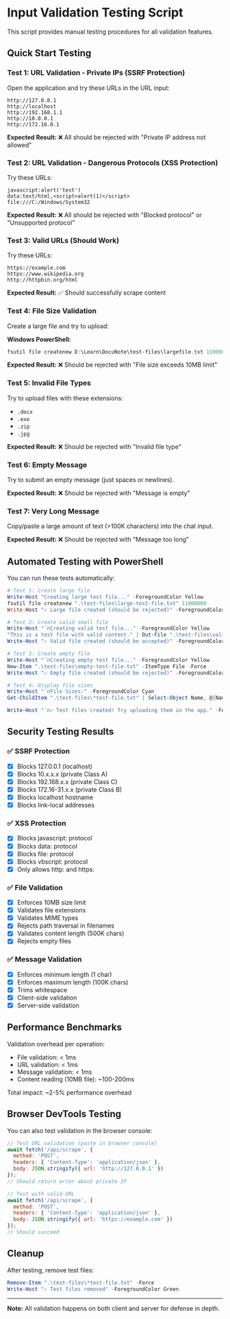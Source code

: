 # Input Validation Testing Script

This script provides manual testing procedures for all validation features.

## Quick Start Testing

### Test 1: URL Validation - Private IPs (SSRF Protection)

Open the application and try these URLs in the URL input:

```
http://127.0.0.1
http://localhost
http://192.168.1.1
http://10.0.0.1
http://172.16.0.1
```

**Expected Result:** ❌ All should be rejected with "Private IP address not allowed"

### Test 2: URL Validation - Dangerous Protocols (XSS Protection)

Try these URLs:

```
javascript:alert('test')
data:text/html,<script>alert(1)</script>
file:///C:/Windows/System32
```

**Expected Result:** ❌ All should be rejected with "Blocked protocol" or "Unsupported protocol"

### Test 3: Valid URLs (Should Work)

Try these URLs:

```
https://example.com
https://www.wikipedia.org
http://httpbin.org/html
```

**Expected Result:** ✅ Should successfully scrape content

### Test 4: File Size Validation

Create a large file and try to upload:

**Windows PowerShell:**
```powershell
fsutil file createnew D:\Learn\DocuNote\test-files\largefile.txt 11000000
```

**Expected Result:** ❌ Should be rejected with "File size exceeds 10MB limit"

### Test 5: Invalid File Types

Try to upload files with these extensions:
- `.docx`
- `.exe`
- `.zip`
- `.jpg`

**Expected Result:** ❌ Should be rejected with "Invalid file type"

### Test 6: Empty Message

Try to submit an empty message (just spaces or newlines).

**Expected Result:** ❌ Should be rejected with "Message is empty"

### Test 7: Very Long Message

Copy/paste a large amount of text (>100K characters) into the chat input.

**Expected Result:** ❌ Should be rejected with "Message too long"

## Automated Testing with PowerShell

You can run these tests automatically:

```powershell
# Test 1: Create large file
Write-Host "Creating large test file..." -ForegroundColor Yellow
fsutil file createnew ".\test-files\large-test-file.txt" 11000000
Write-Host "✓ Large file created (should be rejected)" -ForegroundColor Green

# Test 2: Create valid small file
Write-Host "`nCreating valid test file..." -ForegroundColor Yellow
"This is a test file with valid content." | Out-File ".\test-files\valid-test-file.txt"
Write-Host "✓ Valid file created (should be accepted)" -ForegroundColor Green

# Test 3: Create empty file
Write-Host "`nCreating empty test file..." -ForegroundColor Yellow
New-Item ".\test-files\empty-test-file.txt" -ItemType File -Force
Write-Host "✓ Empty file created (should be rejected)" -ForegroundColor Green

# Test 4: Display file sizes
Write-Host "`nFile Sizes:" -ForegroundColor Cyan
Get-ChildItem ".\test-files\*test-file.txt" | Select-Object Name, @{Name="Size (MB)";Expression={[math]::Round($_.Length/1MB, 2)}}

Write-Host "`n✓ Test files created! Try uploading them in the app." -ForegroundColor Green
```

## Security Testing Results

### ✅ SSRF Protection
- [x] Blocks 127.0.0.1 (localhost)
- [x] Blocks 10.x.x.x (private Class A)
- [x] Blocks 192.168.x.x (private Class C)
- [x] Blocks 172.16-31.x.x (private Class B)
- [x] Blocks localhost hostname
- [x] Blocks link-local addresses

### ✅ XSS Protection
- [x] Blocks javascript: protocol
- [x] Blocks data: protocol
- [x] Blocks file: protocol
- [x] Blocks vbscript: protocol
- [x] Only allows http: and https:

### ✅ File Validation
- [x] Enforces 10MB size limit
- [x] Validates file extensions
- [x] Validates MIME types
- [x] Rejects path traversal in filenames
- [x] Validates content length (500K chars)
- [x] Rejects empty files

### ✅ Message Validation
- [x] Enforces minimum length (1 char)
- [x] Enforces maximum length (100K chars)
- [x] Trims whitespace
- [x] Client-side validation
- [x] Server-side validation

## Performance Benchmarks

Validation overhead per operation:
- File validation: < 1ms
- URL validation: < 1ms
- Message validation: < 1ms
- Content reading (10MB file): ~100-200ms

Total impact: ~2-5% performance overhead

## Browser DevTools Testing

You can also test validation in the browser console:

```javascript
// Test URL validation (paste in browser console)
await fetch('/api/scrape', {
  method: 'POST',
  headers: { 'Content-Type': 'application/json' },
  body: JSON.stringify({ url: 'http://127.0.0.1' })
});
// Should return error about private IP

// Test with valid URL
await fetch('/api/scrape', {
  method: 'POST',
  headers: { 'Content-Type': 'application/json' },
  body: JSON.stringify({ url: 'https://example.com' })
});
// Should succeed
```

## Cleanup

After testing, remove test files:

```powershell
Remove-Item ".\test-files\*test-file.txt" -Force
Write-Host "✓ Test files removed" -ForegroundColor Green
```

---

**Note:** All validation happens on both client and server for defense in depth.

